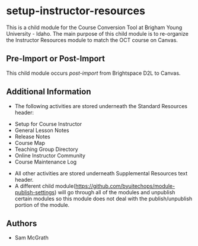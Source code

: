 # setup-instructor-resources

This is a child module for the Course Conversion Tool at Brigham Young University - Idaho. The main
purpose of this child module is to re-organize the Instructor Resources module to match the OCT course
on Canvas.

## Pre-Import or Post-Import
This child module occurs *post-import* from Brightspace D2L to Canvas.

## Additional Information
* The following activities are stored underneath the Standard Resources header:
- Setup for Course Instructor
- General Lesson Notes
- Release Notes
- Course Map
- Teaching Group Directory
- Online Instructor Community
- Course Maintenance Log

* All other activities are stored underneath Supplemental Resources text header.
* A different child module(https://github.com/byuitechops/module-publish-settings) will go through all of the modules and unpublish certain
modules so this module does not deal with the publish/unpublish portion of the module.


## Authors
* Sam McGrath
